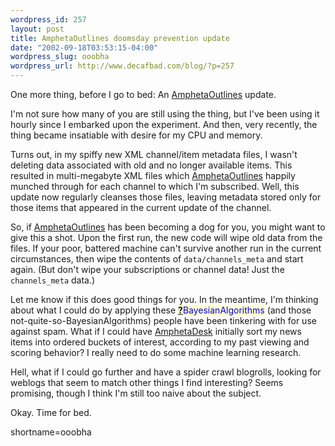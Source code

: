 ```yaml
--- 
wordpress_id: 257
layout: post
title: AmphetaOutlines doomsday prevention update
date: "2002-09-18T03:53:15-04:00"
wordpress_slug: ooobha
wordpress_url: http://www.decafbad.com/blog/?p=257
---
```

<p>One more thing, before I go to bed:  An <a href="http://www.decafbad.com/twiki/bin/view/Main/AmphetaOutlines">AmphetaOutlines</a> update.</p>
<p>I'm not sure how many of you are still using the thing, but I've been using it hourly since I embarked upon the experiment.  And then, very recently, the thing became insatiable with desire for my CPU and memory.</p>
<p>Turns out, in my spiffy new XML channel/item metadata files, I wasn't deleting data associated with old and no longer available items.  This resulted in multi-megabyte XML files which <a href="http://www.decafbad.com/twiki/bin/view/Main/AmphetaOutlines">AmphetaOutlines</a> happily munched through for each channel to which I'm subscribed.  Well, this update now regularly cleanses those files, leaving metadata stored only for those items that appeared in the current update of the channel.</p>
<p>So, if <a href="http://www.decafbad.com/twiki/bin/view/Main/AmphetaOutlines">AmphetaOutlines</a> has been becoming a dog for you, you might want to give this a shot.  Upon the first run, the new code will wipe old data from the files.  If your poor, battered machine can't survive another run in the current circumstances, then wipe the contents of <code>data/channels_meta</code> and start again.  (But don't wipe your subscriptions or channel data!  Just the <code>channels_meta</code> data.)</p>
<p>Let me know if this does good things for you.  In the meantime, I'm thinking about what I could do by applying these <span style='background : #FFFFCE;'><a href="http://www.decafbad.com/twiki/bin/edit/Main/BayesianAlgorithms?topicparent=Main.FilterData"><b>?</b></a><font color="#0000FF">BayesianAlgorithms</font></span> (and those not-quite-so-BayesianAlgorithms) people have been tinkering with for use against spam.  What if I could have <a href="http://www.decafbad.com/twiki/bin/view/Main/AmphetaDesk">AmphetaDesk</a> initially sort my news items into ordered buckets of interest, according to my past viewing and scoring behavior?  I really need to do some machine learning research.</p>
<p>Hell, what if I could go further and have a spider crawl blogrolls, looking for weblogs that seem to match other things I find interesting?  Seems promising, though I think I'm still too naive about the subject.</p>
<p>Okay.  Time for bed.</p>
<!--more-->
shortname=ooobha

